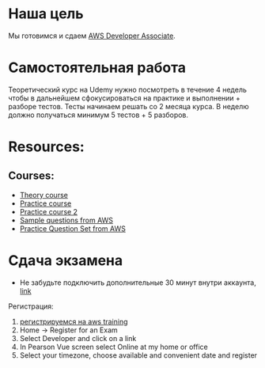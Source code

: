 # Наша цель

Мы готовимся и сдаем [AWS Developer Associate](https://aws.amazon.com/certification/certified-developer-associate/).


# Самостоятельная работа
Теоретический курс на Udemy нужно посмотреть в течение 4 недель чтобы в дальнейшем сфокусироваться на практике и выполнении + разборе тестов.
Тесты начинаем решать со 2 месяца курса. В неделю должно получаться минимум 5 тестов + 5 разборов.


# Resources:

## Courses:
* [Theory course](https://www.udemy.com/course/aws-certified-developer-associate-dva-c01/learn/lecture/11851550#overview)
* [Practice course](https://www.udemy.com/course/aws-certified-developer-associate-practice-tests-dva-c01/)
* [Practice course 2](https://portal.tutorialsdojo.com/courses/aws-certified-developer-associate-practice-exams/)
* [Sample questions from AWS](https://d1.awsstatic.com/training-and-certification/docs-dev-associate/AWS-Certified-Developer-Associate_Sample-Questions.pdf)
* [Practice Question Set from AWS](https://explore.skillbuilder.aws/learn/course/external/view/elearning/13757/aws-certified-developer-associate-official-question-set-dva-c02-english)




# Сдача экзамена

* Не забудьте подключить дополнительные 30 минут внутри аккаунта, [link](https://www.linkedin.com/pulse/30-minute-extension-your-aws-certification-exam-garcia-lozano/)

Регистрация:
1. [регистрируемся на aws training](https://www.aws.training/certification?banner=exam-prep)
2. Home -> Register for an Exam
3. Select Developer and click on a link
4. In Pearson Vue screen select Online at my home or office
5. Select your timezone, choose available and convenient date and register












